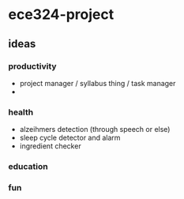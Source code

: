 # ece324-project

## ideas

### productivity
* project manager / syllabus thing / task manager
* 

### health
* alzeihmers detection (through speech or else)
* sleep cycle detector and alarm
* ingredient checker


### education


### fun
